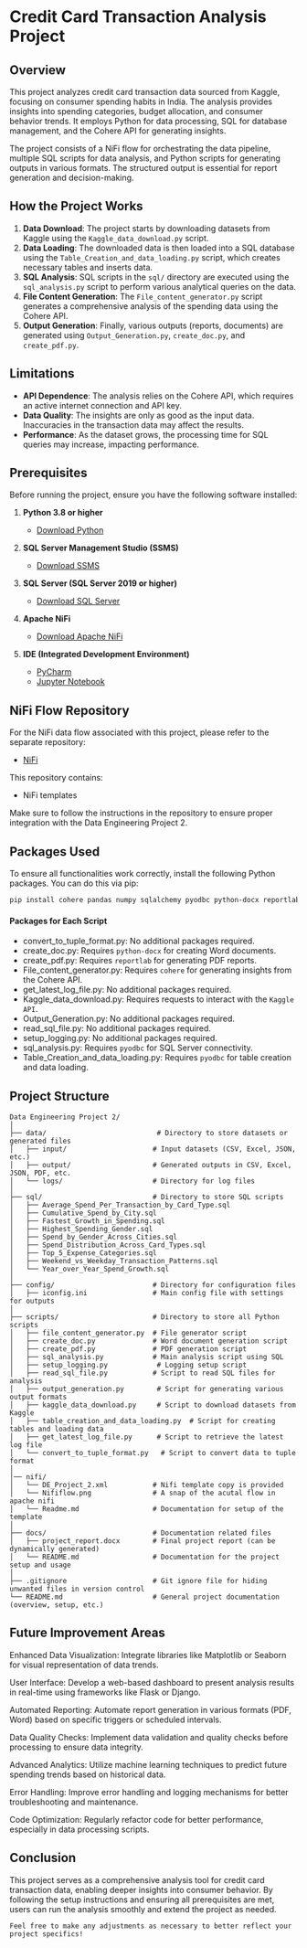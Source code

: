 # Credit Card Transaction Analysis Project

## Overview

This project analyzes credit card transaction data sourced from Kaggle, focusing on consumer spending habits in India. The analysis provides insights into spending categories, budget allocation, and consumer behavior trends. It employs Python for data processing, SQL for database management, and the Cohere API for generating insights.

The project consists of a NiFi flow for orchestrating the data pipeline, multiple SQL scripts for data analysis, and Python scripts for generating outputs in various formats. The structured output is essential for report generation and decision-making.

## How the Project Works
1. **Data Download**: The project starts by downloading datasets from Kaggle using the `Kaggle_data_download.py` script.
2. **Data Loading**: The downloaded data is then loaded into a SQL database using the `Table_Creation_and_data_loading.py` script, which creates necessary tables and inserts data.
3. **SQL Analysis**: SQL scripts in the `sql/` directory are executed using the `sql_analysis.py` script to perform various analytical queries on the data.
4. **File Content Generation**: The `File_content_generator.py` script generates a comprehensive analysis of the spending data using the Cohere API.
5. **Output Generation**: Finally, various outputs (reports, documents) are generated using `Output_Generation.py`, `create_doc.py`, and `create_pdf.py`.

## Limitations
- **API Dependence**: The analysis relies on the Cohere API, which requires an active internet connection and API key.
- **Data Quality**: The insights are only as good as the input data. Inaccuracies in the transaction data may affect the results.
- **Performance**: As the dataset grows, the processing time for SQL queries may increase, impacting performance.

## Prerequisites
Before running the project, ensure you have the following software installed:

1. **Python 3.8 or higher**  
   - [Download Python](https://www.python.org/downloads/)
  
2. **SQL Server Management Studio (SSMS)**  
   - [Download SSMS](https://docs.microsoft.com/en-us/sql/ssms/download-sql-server-management-studio-ssms)

3. **SQL Server (SQL Server 2019 or higher)**  
   - [Download SQL Server](https://www.microsoft.com/en-us/sql-server/sql-server-downloads)

4. **Apache NiFi**  
   - [Download Apache NiFi](https://nifi.apache.org/download.html)

5. **IDE (Integrated Development Environment)**  
   - [PyCharm](https://www.jetbrains.com/pycharm/download/)
   - [Jupyter Notebook](https://jupyter.org/install)
   
   
## NiFi Flow Repository

For the NiFi data flow associated with this project, please refer to the separate repository:

- [NiFi](https://github.com/AkhilHaroldPeter/Credit-Card-Transaction-Analysis-Project/tree/main/nifi)

This repository contains:
- NiFi templates

Make sure to follow the instructions in the repository to ensure proper integration with the Data Engineering Project 2.
   

## Packages Used

To ensure all functionalities work correctly, install the following Python packages. You can do this via pip:

```bash
pip install cohere pandas numpy sqlalchemy pyodbc python-docx reportlab
```

#### Packages for Each Script
- convert_to_tuple_format.py: No additional packages required.
- create_doc.py: Requires ```python-docx``` for creating Word documents.
- create_pdf.py: Requires ```reportlab``` for generating PDF reports.
- File_content_generator.py: Requires ```cohere``` for generating insights from the Cohere API.
- get_latest_log_file.py: No additional packages required.
- Kaggle_data_download.py: Requires requests to interact with the ```Kaggle API```.
- Output_Generation.py: No additional packages required.
- read_sql_file.py: No additional packages required.
- setup_logging.py: No additional packages required.
- sql_analysis.py: Requires  ```pyodbc``` for SQL Server connectivity.
- Table_Creation_and_data_loading.py: Requires ```pyodbc``` for table creation and data loading.

## Project Structure

```
Data Engineering Project 2/
│
├── data/                           # Directory to store datasets or generated files
│   ├── input/                     # Input datasets (CSV, Excel, JSON, etc.)
│   ├── output/                    # Generated outputs in CSV, Excel, JSON, PDF, etc.
│   └── logs/                      # Directory for log files
│
├── sql/                           # Directory to store SQL scripts
│   ├── Average_Spend_Per_Transaction_by_Card_Type.sql
│   ├── Cumulative_Spend_by_City.sql
│   ├── Fastest_Growth_in_Spending.sql
│   ├── Highest_Spending_Gender.sql
│   ├── Spend_by_Gender_Across_Cities.sql
│   ├── Spend_Distribution_Across_Card_Types.sql
│   ├── Top_5_Expense_Categories.sql
│   ├── Weekend_vs_Weekday_Transaction_Patterns.sql
│   └── Year_over_Year_Spend_Growth.sql
│
├── config/                        # Directory for configuration files
│   ├── iconfig.ini                # Main config file with settings for outputs
│
├── scripts/                       # Directory to store all Python scripts
│   ├── file_content_generator.py  # File generator script
│   ├── create_doc.py              # Word document generation script
│   ├── create_pdf.py              # PDF generation script
│   ├── sql_analysis.py            # Main analysis script using SQL
│   ├── setup_logging.py            # Logging setup script
│   ├── read_sql_file.py           # Script to read SQL files for analysis
│   ├── output_generation.py        # Script for generating various output formats
│   ├── kaggle_data_download.py     # Script to download datasets from Kaggle
│   ├── table_creation_and_data_loading.py  # Script for creating tables and loading data
│   ├── get_latest_log_file.py      # Script to retrieve the latest log file
│   └── convert_to_tuple_format.py   # Script to convert data to tuple format
│
│── nifi/
│   └── DE_Project_2.xml           # Nifi template copy is provided
│   └── Nififlow.png               # A snap of the acutal flow in apache nifi
│   └── Readme.md                  # Documentation for setup of the template
│ 
├── docs/                          # Documentation related files
│   ├── project_report.docx        # Final project report (can be dynamically generated)
│   └── README.md                  # Documentation for the project setup and usage
│
├── .gitignore                     # Git ignore file for hiding unwanted files in version control
└── README.md                      # General project documentation (overview, setup, etc.)
```

## Future Improvement Areas

Enhanced Data Visualization: Integrate libraries like Matplotlib or Seaborn for visual representation of data trends.

User Interface: Develop a web-based dashboard to present analysis results in real-time using frameworks like Flask or Django.

Automated Reporting: Automate report generation in various formats (PDF, Word) based on specific triggers or scheduled intervals. 

Data Quality Checks: Implement data validation and quality checks before processing to ensure data integrity.

Advanced Analytics: Utilize machine learning techniques to predict future spending trends based on historical data.

Error Handling: Improve error handling and logging mechanisms for better troubleshooting and maintenance.

Code Optimization: Regularly refactor code for better performance, especially in data processing scripts.

## Conclusion

This project serves as a comprehensive analysis tool for credit card transaction data, enabling deeper insights into consumer behavior. By following the setup instructions and ensuring all prerequisites are met, users can run the analysis smoothly and extend the project as needed.

```
Feel free to make any adjustments as necessary to better reflect your project specifics!
```